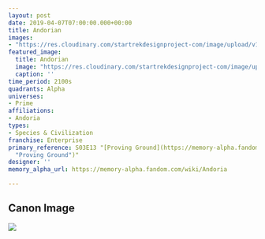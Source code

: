 ```yaml
---
layout: post
date: 2019-04-07T07:00:00.000+00:00
title: Andorian
images:
- "https://res.cloudinary.com/startrekdesignproject-com/image/upload/v1554864107/Andorian.png"
featured_image:
  title: Andorian
  image: "https://res.cloudinary.com/startrekdesignproject-com/image/upload/v1554864107/Andorian.png"
  caption: ''
time_period: 2100s
quadrants: Alpha
universes:
- Prime
affiliations:
- Andoria
types:
- Species & Civilization
franchise: Enterprise
primary_reference: S03E13 "[Proving Ground](https://memory-alpha.fandom.com/wiki/Proving_Ground
  "Proving Ground")"
designer: ''
memory_alpha_url: https://memory-alpha.fandom.com/wiki/Andoria

---
```

## Canon Image

![](https://res.cloudinary.com/startrekdesignproject-com/image/upload/v1554678338/Andorian1.jpg)